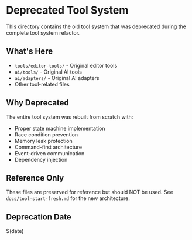 # Deprecated Tool System

This directory contains the old tool system that was deprecated during the complete tool system refactor.

## What's Here

- `tools/editor-tools/` - Original editor tools
- `ai/tools/` - Original AI tools  
- `ai/adapters/` - Original AI adapters
- Other tool-related files

## Why Deprecated

The entire tool system was rebuilt from scratch with:
- Proper state machine implementation
- Race condition prevention
- Memory leak protection
- Command-first architecture
- Event-driven communication
- Dependency injection

## Reference Only

These files are preserved for reference but should NOT be used. 
See `docs/tool-start-fresh.md` for the new architecture.

## Deprecation Date

$(date)
